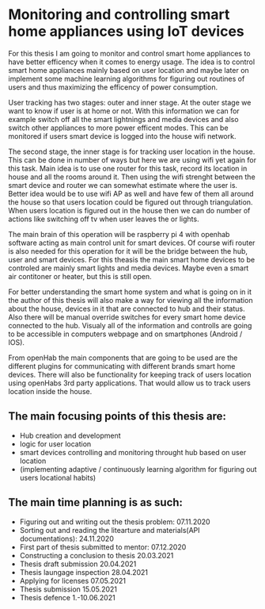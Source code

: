 # Monitoring and controlling smart home appliances using IoT devices

For this  thesis I am going to monitor and control smart home appliances to have better efficency when it comes to energy usage. The idea is to control smart home appliances mainly based on user location and maybe later on implement some machine learning algorithms for figuring out routines of users and thus maximizing the efficency of power consumption.

User tracking has two stages: outer and inner stage. At the outer stage we want to know if user is at home or not. With this information we can for example switch off all the smart lightnings and media devices and also switch other appliances to more power efficent modes. This can be monitored if users smart device is logged into the house wifi network.

The second stage, the inner stage is for tracking user location in the house. This can be done in number of ways but here we are using wifi yet again for this task. Main idea is to use one router for this task, record its location in house and all the rooms around it. Then using the wifi strenght between the smart device and router we can somewhat estimate where the user is. Better idea would be to use wifi AP as well and have few of them all around the house so that users location could be figured out through triangulation. When users location is figured out in the house then we can do number of actions like switching off tv when user leaves the or lights.

The main brain of this operation will be raspberry pi 4 with openhab software acting as main control unit for smart devices. Of course wifi router is also needed for this operation for it will be the bridge between the hub, user and smart devices. For this theasis the main smart home devices to be controled are mainly smart lights and media devices. Maybe even a smart air contitoner or heater, but this is still open.

For better understanding the smart home system and what is going on in it the author of this thesis will also make a way for viewing all the information about the house, devices in it that are connected to hub and their status. Also there will be manual override switches for every smart home device connected to the hub. Visualy all of the information and controlls are going to be accessible in computers webpage and on smartphones (Android / IOS).

From openHab the main components that are going to be used are the different plugins for communicating with different brands smart home devices. There will also be functionality for keeping track of users location using openHabs 3rd party applications. That would allow us to track users location inside the house.

## The main focusing points of this thesis are:

* Hub creation and development
* logic for user location
* smart devices controlling and monitoring throught hub based on user location
* (implementing adaptive / continuously learning algorithm for figuring out users locational habits)

## The main time planning is as such:

* Figuring out and writing out the thesis problem:                                    07.11.2020
* Sorting out and reading the litearture and materials(API documentations):           24.11.2020
* First part of thesis submitted to mentor:                                           07.12.2020
* Constructing a conclusion to thesis                                                 20.03.2021
* Thesis draft submission                                                             20.04.2021
* Thesis laungage inspection                                                          28.04.2021
* Applying for licenses                                                               07.05.2021
* Thesis submission                                                                   15.05.2021
* Thesis defence                                                                      1.-10.06.2021
